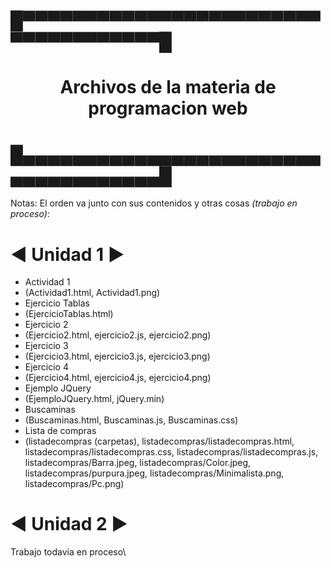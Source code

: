 # █▀▀▀▀▀▀▀▀▀▀▀▀▀▀▀▀▀▀▀▀▀▀▀▀▀▀▀▀▀▀▀▀▀▀▀▀█
# <p style="text-align: center;">Archivos de la materia de programacion web</p>                   
# █▄▄▄▄▄▄▄▄▄▄▄▄▄▄▄▄▄▄▄▄▄▄▄▄▄▄▄▄▄▄▄▄▄▄▄▄█

Notas:
El orden va junto con sus contenidos y otras cosas *(trabajo en proceso)*:
# ◄ Unidad 1 ►
- Actividad 1
- (Actividad1.html, Actividad1.png)
- Ejercicio Tablas
- (EjercicioTablas.html)
- Ejercicio 2
- (Ejercicio2.html, ejercicio2.js, ejercicio2.png)
- Ejercicio 3
- (Ejercicio3.html, ejercicio3.js, ejercicio3.png)
- Ejercicio 4
- (Ejercicio4.html, ejercicio4.js, ejercicio4.png)
- Ejemplo JQuery
- (EjemploJQuery.html, jQuery.min)
- Buscaminas
- (Buscaminas.html, Buscaminas.js, Buscaminas.css)
- Lista de compras
- (listadecompras (carpetas), listadecompras/listadecompras.html, listadecompras/listadecompras.css, listadecompras/listadecompras.js, listadecompras/Barra.jpeg,             listadecompras/Color.jpeg, listadecompras/purpura.jpeg, listadecompras/Minimalista.png, listadecompras/Pc.png)

# ◄ Unidad 2 ►
Trabajo todavia en proceso\\
